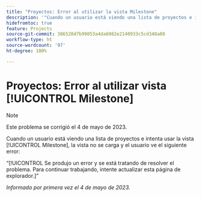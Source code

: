 ```yaml
---
title: "Proyectos: Error al utilizar la vista Milestone"
description: '"Cuando un usuario está viendo una lista de proyectos e intenta utilizar la vista Milestone, la vista no se carga y el usuario ve un error".'
hidefromtoc: true
feature: Projects
source-git-commit: 386528d7b99053a4da6982e2140933c5cd348a08
workflow-type: ht
source-wordcount: '97'
ht-degree: 100%

---
```



# Proyectos: Error al utilizar vista [!UICONTROL Milestone]

>[!NOTE]
>
>Este problema se corrigió el 4 de mayo de 2023.

Cuando un usuario está viendo una lista de proyectos e intenta usar la vista [!UICONTROL Milestone], la vista no se carga y el usuario ve el siguiente error:

“[!UICONTROL Se produjo un error y se está tratando de resolver el problema. Para continuar trabajando, intente actualizar esta página de explorador.]”

_Informado por primera vez el 4 de mayo de 2023._

